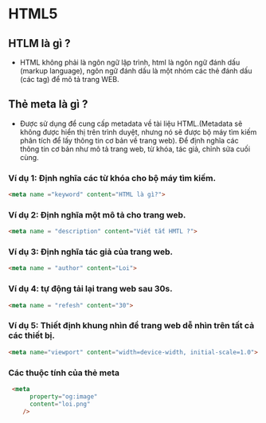 # HTML5
## HTLM là gì ?

- HTML không phải là ngôn ngữ lập trình, html là ngôn ngữ đánh dấu (markup language), ngôn ngữ đánh dấu là một nhóm các thẻ đánh dấu (các tag) để mô tả trang WEB.

## Thẻ meta là gì ?
- Được sử dụng để cung cấp metadata về tài liệu HTML.(Metadata sẽ không được hiển thị trên trình duyệt, nhưng nó sẽ được bộ máy tìm kiếm phân tích để lấy thông tin cơ bản về trang web). Để định nghĩa các thông tin cơ bản như mô tả trang web, từ khóa, tác giả, chỉnh sửa cuối cùng.
### Ví dụ 1: Định nghĩa các từ khóa cho bộ máy tìm kiếm.
``` html
<meta name ="keyword" content="HTML là gì?">
```
### Ví dụ 2: Định nghĩa một mô tả cho trang web.
``` html
<meta name = "description" content="Viết tắt HMTL ?">
```
### Ví dụ 3: Định nghĩa tác giả của trang web.
```html
<meta name = "author" content="Loi">
```
### Ví dụ 4: tự động tải lại trang web sau 30s.
``` html
<meta name = "refesh" content="30">
```
### Ví dụ 5: Thiết định khung nhìn để trang web dễ nhìn trên tất cả các thiết bị.
``` html
<meta name="viewport" content="width=device-width, initial-scale=1.0">
```
### Các thuộc tính của thẻ meta
```html
 <meta
      property="og:image"
      content="loi.png"
    />
```

